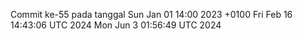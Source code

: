 Commit ke-55 pada tanggal Sun Jan 01 14:00 2023 +0100
Fri Feb 16 14:43:06 UTC 2024
Mon Jun  3 01:56:49 UTC 2024

